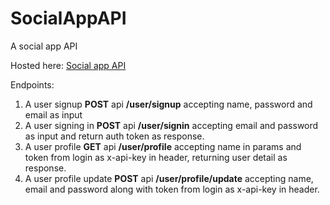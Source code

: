 # SocialAppAPI

A social app API

Hosted here: [Social app API](https://mighty-castle-97073.herokuapp.com/)

Endpoints:

1. A user signup **POST** api **/user/signup** accepting name, password and email as input
2. A user signing in **POST** api **/user/signin** accepting email and password as input and return auth token as response.
3. A user profile **GET** api **/user/profile** accepting name in params and token from login as x-api-key in header, returning user detail as response.
4. A user profile update **POST** api **/user/profile/update** accepting name, email and password along with token from login as x-api-key in header.

